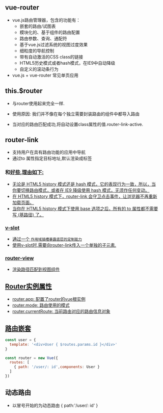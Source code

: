 ## vue-router
- vue.js路由管理器，包含的功能有：
  - 嵌套的路由/试图表
  - 模块化的、基于组件的路由配置
  - 路由参数、查询、通配符
  - 基于vue.js过滤系统的视图过度效果
  - 细粒度的导航控制
  - 带有自动激活的CSS class的链接
  - HTML5历史模式或者hash模式，在IE9中自动降级
  - 自定义的滚动条行为
- vue.js + vue-router 常见单页应用

## this.$router
- 与router使用起来完全一样.
- 使用原因: 我们并不像在每个独立需要封装路由的组件中都导入路由

- 当<router-link>对应的路由匹配成功,将自动设置class属性的值.router-link-active.

## router-link
- 支持用户在具有路由功能的应用中导航
- 通过to 属性指定目标地址,默认渲染成<a>标签

### <router-link>和<a href="...">好些,理由如下:
- 无论是 HTML5 history 模式还是 hash 模式，它的表现行为一致，所以，当你要切换路由模式，或者在 IE9 降级使用 hash 模式，无须作任何变动。
- 在 HTML5 history 模式下，router-link 会守卫点击事件，让浏览器不再重新加载页面。
- 当你在 HTML5 history 模式下使用 base 选项之后，所有的 to 属性都不需要写 (基路径) 了。


### v-slot
- <router-link>通过一个 `作用域插槽暴露底层的定制能力`
- 使用v-slot时,需要向router-link传入一个单独的子元素.

### router-view
- 渲染路径匹配到视图组件


## Router实例属性
- router.app: 配置了router的vue根实例
- router.mode: 路由使用的模式
- router.currentRoute: 当前路由对应的路由信息对象

## 路由嵌套
```js
const user = {
  template: '<div>User { $routes.params.id }</div>'
}

const router = new Vue({
  routes: [
    { path: '/user/: id',components: User }
  ]
})
```

## 动态路由
- 以冒号开始的为动态路由
{ path:'/user/: id' }